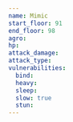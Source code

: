 ```yaml
---
name: Mimic
start_floor: 91
end_floor: 98
agro: 
hp: 
attack_damage: 
attack_type: 
vulnerabilities:
  bind: 
  heavy: 
  sleep: 
  slow: true
  stun: 
---
```

